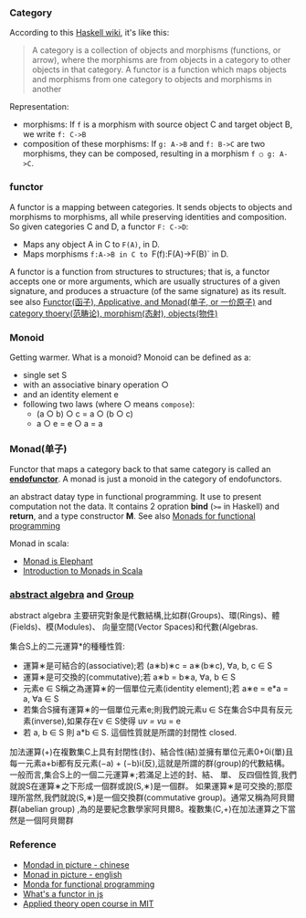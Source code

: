 ### Category
According to this [Haskell wiki](https://en.wikibooks.org/wiki/Haskell/Category_theory), it's like this: 
> A category is a collection of objects and morphisms (functions, or arrow), where the morphisms are from objects in a category to other objects in that category. A functor is a function which maps objects and morphisms from one category to objects and morphisms in another

Representation:
* morphisms: If `f` is a morphism with source object C and target object B, we write `f: C->B`
* composition of these morphisms: If `g: A->B` and `f: B->C` are two morphisms, they can be composed, resulting in a morphism `f ○ g: A->C`.

### functor
A functor is a mapping between categories. It sends objects to objects and morphisms to morphisms, all while preserving identities and composition. So given categories C and D, a functor `F: C->D`:
* Maps any object A in C to `F(A)`, in D.
* Maps morphisms `f:A->B in C to `F(f):F(A)->F(B)` in D.

A functor is a function from structures to structures; that is, a functor accepts one or more arguments, which are usually 
structures of a given signature, and produces a struacture (of the same signature) as its result. see also [Functor(函子), 
Applicative, and Monad(单子, or 一价原子)](http://adit.io/posts/2013-04-17-functors,_applicatives,_and_monads_in_pictures.html) 
and [category thoery(范畴论), morphism(态射), objects(物件)](http://zh.wikipedia.org/wiki/%E8%8C%83%E7%95%B4%E8%AE%BA)

### Monoid
Getting warmer. What is a monoid?
Monoid can be defined as a:

* single set S 
* with an associative binary operation ○
* and an identity element e
* following two laws (where ○ means `compose`):
    * (a ○ b) ○ c = a ○ (b ○ c)
    * a ○ e = e ○ a = a
 
### Monad(单子)
Functor that maps a category back to that same category is called an [**endofunctor**](https://www.quora.com/What-is-an-endofunctor). A monad is just a monoid in the category of endofunctors.

an abstract datay type in functional programming. It use to present computation not the data. It contains 2 opration **bind** (```>=``` in Haskell) and **return**, and a type constructor **M**. See also [Monads for functional programming](http://homepages.inf.ed.ac.uk/wadler/papers/marktoberdorf/baastad.pdf)

Monad in scala:
* [Monad is Elephant](http://james-iry.blogspot.com/2007/09/monads-are-elephants-part-1.html)
* [Introduction to Monads in Scala](http://www.slideshare.net/stasimus/introduction-to-monads-in-scala-1)


### [abstract algebra](http://w3.math.sinica.edu.tw/math_media/d362/36204.pdf) and [Group](http://math.ntnu.edu.tw/~li/algebra-html/node4.html)
abstract algebra 主要研究對象是代數結構,比如群(Groups)、環(Rings)、體(Fields)、模(Modules)、 向量空間(Vector Spaces)和代數(Algebras.

集合S上的二元運算*的種種性質:
* 運算∗是可結合的(associative);若
  (a∗b)∗c = a∗(b∗c), ∀a, b, c ∈ S
* 運算∗是可交換的(commutative);若
  a∗b = b∗a, ∀a, b ∈ S
* 元素e ∈ S稱之為運算∗的一個單位元素(identity element);若
  a∗e = e*a = a, ∀a ∈ S
* 若集合S擁有運算∗的一個單位元素e;則我們說元素u ∈ S在集合S中具有反元素(inverse),如果存在v ∈ S使得
  u*v = v*u = e
* 若 a, b ∈ S 則 a*b ∈ S. 這個性質就是所謂的封閉性 closed.

加法運算(+)在複數集C上具有封閉性(封)、結合性(結)並擁有單位元素0+0i(單)且每一元素a+bi都有反元素(−a) + (−b)i(反),這就是所謂的群(group)的代數結構。一般而言,集合S上的一個二元運算∗;若滿足上述的封、結、 單、 反四個性質,我們就說S在運算∗之下形成一個群或說(S,∗)是一個群。 如果運算∗是可交換的;那麼理所當然,我們就說(S,∗)是一個交換群(commutative group)。通常又稱為阿貝爾群(abelian group) ,為的是要紀念數學家阿貝爾8。複數集(C,+)在加法運算之下當然是一個阿貝爾群

### Reference
* [Mondad in picture - chinese](http://jiyinyiyong.github.io/monads-in-pictures/)
* [Monad in picture - english](http://adit.io/posts/2013-04-17-functors,_applicatives,_and_monads_in_pictures.html)
* [Monda for functional programming](http://homepages.inf.ed.ac.uk/wadler/papers/marktoberdorf/baastad.pdf)
* [What's a functor in js](https://medium.com/@dtinth/what-is-a-functor-dcf510b098b6)
* [Applied theory open course in MIT](https://ocw.mit.edu/courses/mathematics/18-s097-applied-category-theory-january-iap-2019/)

